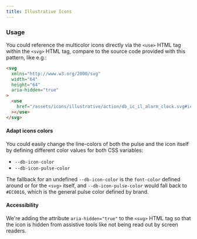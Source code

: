 ```yaml
---
title: Illustrative Icons
---
```


<!--
SPDX-FileCopyrightText: 2025 DB Systel GmbH

SPDX-License-Identifier: Apache-2.0
-->

### Usage

You could reference the multicolor icons directly via the `<use>` HTML tag within the `<svg>` HTML tag, compare to the source code provided with this pattern, like e.g.:

```html
<svg
  xmlns="http://www.w3.org/2000/svg"
  width="64"
  height="64"
  aria-hidden="true"
>
  <use
    href="/assets/icons/illustrative/action/db_ic_il_alarm_clock.svg#icon"
  ></use>
</svg>
```

#### Adapt icons colors

You could easily change the line-colors of both the pulse and the icon itself by defining different color values for both CSS variables:

- `--db-icon-color`
- `--db-icon-pulse-color`

The fallback for an undefined `--db-icon-color` is the `font-color` defined around or for the `<svg>` itself, and `--db-icon-pulse-color` would fall back to `#EC0016`, which is the general pulse color defined by brand.

#### Accessibility

We're adding the attribute `aria-hidden="true"` to the `<svg>` HTML tag so that the icon is hidden from assistive tools like not being read out by screen readers.
